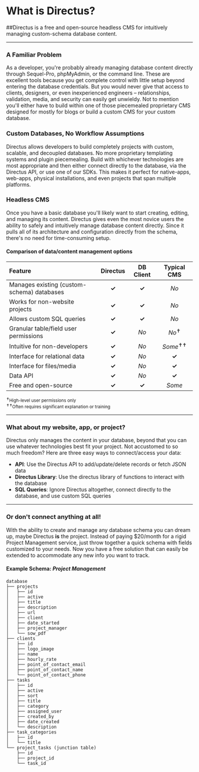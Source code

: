 
# What is Directus?

##Directus is a free and open-source headless CMS for intuitively managing custom-schema database content.

----------

### A Familiar Problem
As a developer, you're probably already managing database content directly through Sequel-Pro, phpMyAdmin, or the command line. These are excellent tools because you get complete control with little setup beyond entering the database credentials. But you would never give that access to clients, designers, or even inexperienced engineers – relationships, validation, media, and security can easily get unwieldy. Not to mention you'll either have to build within one of those piecemealed proprietary CMS designed for mostly for blogs or build a custom CMS for your custom database.

### Custom Databases, No Workflow Assumptions
Directus allows developers to build completely projects with custom, scalable, and decoupled databases. No more proprietary templating systems and plugin piecemealing. Build with whichever technologies are most appropriate and then either connect  directly to the database, via the Directus API, or use one of our SDKs. This makes it perfect for native-apps, web-apps, physical installations, and even projects that span multiple platforms.

### Headless CMS
Once you have a basic database you'll likely want to start creating, editing, and managing its content. Directus gives even the most novice users the ability to safely and intuitively manage database content directly. Since it pulls all of its architecture and configuration directly from the schema, there's no need for time-consuming setup.

#### Comparison of data/content management options

Feature                                       | Directus              |  DB Client        |  Typical CMS
:-------------------------------------------- | :-------------------: | :---------------: | :----------------:
Manages existing (custom-schema) databases    | **✓**                 | **✓**             | _No_
Works for non-website projects                | **✓**                 | **✓**             | _No_
Allows custom SQL queries                     | **✓**                 | **✓**             | _No_
Granular table/field user permissions         | **✓**                 | _No_              | _No_<sup>✝</sup>
Intuitive for non-developers                  | **✓**                 | _No_              | _Some_<sup>✝✝</sup>
Interface for relational data                 | **✓**                 | _No_              | **✓**
Interface for files/media                     | **✓**                 | _No_              | **✓**
Data API                                      | **✓**                 | _No_              | **✓**
Free and open-source                          | **✓**                 | **✓**             | _Some_

<small>
<sup>✝</sup>High-level user permissions only<br>
<sup>✝✝</sup>Often requires significant explanation or training
</small>

----------

### What about my website, app, or project?
Directus only manages the content in your database, beyond that you can use whatever technologies best fit your project. Not accustomed to so much freedom? Here are three easy ways to connect/access your data:

* **API**: Use the Directus API to add/update/delete records or fetch JSON data
* **Directus Library**: Use the directus library of functions to interact with the database
* **SQL Queries**: Ignore Directus altogether, connect directly to the database, and use custom SQL queries

----------

### Or don't connect anything at all!
With the ability to create and manage any database schema you can dream up, maybe Directus **is** the project. Instead of paying $20/month for a rigid Project Management service, just throw together a quick schema with fields customized to your needs. Now you have a free solution that can easily be extended to accommodate any new info you want to track.

#### Example Schema: _Project Management_

```
database
├── projects
│   ├── id
│   ├── active
│   ├── title
│   ├── description
│   ├── url
│   ├── client
│   ├── date_started
│   ├── project_manager
│   └── sow_pdf
├── clients
│   ├── id
│   ├── logo_image
│   ├── name
│   ├── hourly_rate
│   ├── point_of_contact_email
│   ├── point_of_contact_name
│   └── point_of_contact_phone
├── tasks
│   ├── id
│   ├── active
│   ├── sort
│   ├── title
│   ├── category
│   ├── assigned_user
│   ├── created_by
│   ├── date_created
│   └── description
├── task_categories
│   ├── id
│   └── title
└── project_tasks (junction table)
    ├── id
    ├── project_id
    └── task_id
```
